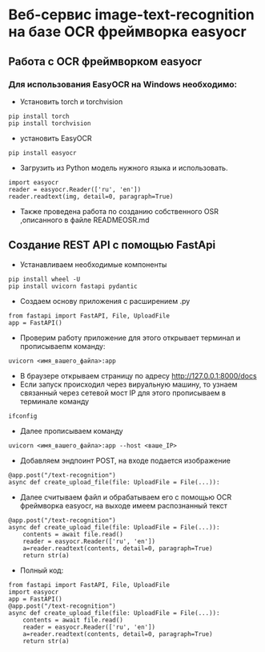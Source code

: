 # Веб-сервис image-text-recognition на базе OCR фреймворка easyocr
## Работа с OCR фреймворком easyocr
### Для использования EasyOCR на Windows необходимо: 
- Установить torch и torchvision
```
pip install torch
pip install torchvision
```
- установить EasyOCR
```
pip install easyocr
```
- Загрузить из Python модель нужного языка и использовать.
```
import easyocr
reader = easyocr.Reader(['ru', 'en'])
reader.readtext(img, detail=0, paragraph=True)
```
- Также проведена работа по созданию собственного OSR ,описанного в файле READMEOSR.md
## Создание REST API с помощью FastApi
- Устанавливаем необходимые компоненты
```
pip install wheel -U
pip install uvicorn fastapi pydantic 
```
- Создаем основу приложения с расширением .py
```
from fastapi import FastAPI, File, UploadFile
app = FastAPI()
```
- Проверим работу приложение для этого открывает терминал и прописываепм команду:
```
uvicorn <имя_вашего_файла>:app

```
- В браузере открываем страницу по адресу http://127.0.0.1:8000/docs
- Если запуск происходил через вируальную машину, то узнаем связанный через сетевой мост IP для этого прописываем в терминале команду
```
ifconfig

```
- Далее прописываем команду
```
uvicorn <имя_вашего_файла>:app --host <ваше_IP>

```
- Добавляем эндпоинт POST, на входе подается изображение
```
@app.post("/text-recognition")
async def create_upload_file(file: UploadFile = File(...)):

```
- Далее считываем файл и обрабатываем его с помощью OCR фреймворка easyocr, на выходе имеем распознанный текст

```
@app.post("/text-recognition")
async def create_upload_file(file: UploadFile = File(...)):
    contents = await file.read()
    reader = easyocr.Reader(['ru', 'en'])
    a=reader.readtext(contents, detail=0, paragraph=True)
    return str(a)

```
- Полный код:
```
from fastapi import FastAPI, File, UploadFile
import easyocr
app = FastAPI()
@app.post("/text-recognition")
async def create_upload_file(file: UploadFile = File(...)):
    contents = await file.read()
    reader = easyocr.Reader(['ru', 'en'])
    a=reader.readtext(contents, detail=0, paragraph=True)
    return str(a)

```








